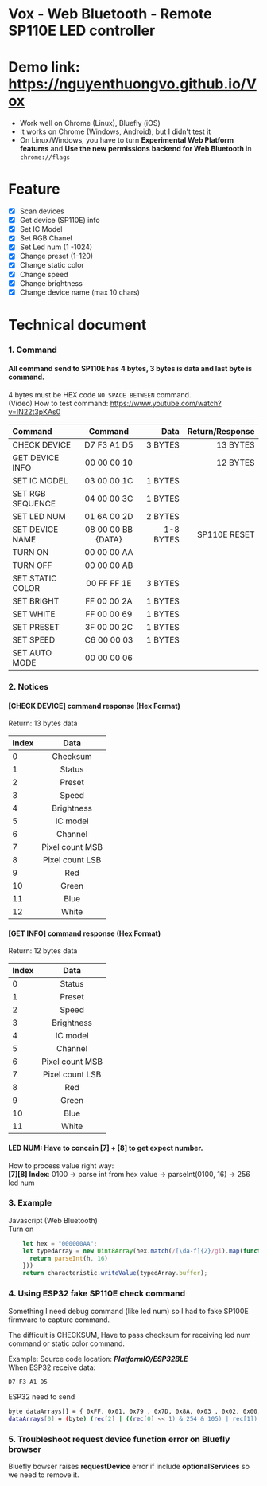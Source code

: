 # Vox - Web Bluetooth - Remote SP110E LED controller 
# Demo link: https://nguyenthuongvo.github.io/Vox
- Work well on Chrome (Linux), Bluefly (iOS)
- It works on Chrome (Windows, Android), but I didn't  test it
- On Linux/Windows, you have to turn **Experimental Web Platform features** and **Use the new permissions backend for Web Bluetooth** in `chrome://flags`

# Feature
- [x] Scan devices  
- [x] Get device (SP110E) info  
- [x] Set IC Model  
- [x] Set RGB Chanel  
- [x] Set Led num (1 -1024)  
- [x] Change preset (1-120)  
- [x] Change static color  
- [x] Change speed
- [x] Change brightness  
- [x] Change device name (max 10 chars)

# Technical document
### 1. Command
#### All command send to SP110E has 4 bytes, 3 bytes is data and last byte is command.  
4 bytes must be HEX code `NO SPACE BETWEEN` command.  
(Video) How to test command: https://www.youtube.com/watch?v=IN22t3pKAs0 

| Command  | Command  | Data  |  Return/Response |
| :------------ |:---------------:|--------:|  -----:|
| CHECK DEVICE      | D7 F3 A1 D5 |  3 BYTES  | 13 BYTES |
| GET DEVICE INFO     | 00 00 00 10  |      |  12 BYTES  |
|  SET IC MODEL  |   03 00 00 1C  |  1 BYTES  |     |
|  SET RGB SEQUENCE  |   04 00 00 3C  |  1 BYTES  |   |
|  SET LED NUM  |   01 6A 00 2D  |  2 BYTES  |     |
|  SET DEVICE NAME  |  08 00 00 BB {DATA} |  1-8 BYTES  |  SP110E RESET    |
|  TURN ON  |  00 00 00 AA  |    |   |
|  TURN OFF  |  00 00 00 AB  |    |   |
|  SET STATIC COLOR |  00 FF FF 1E  |  3 BYTES  |    |
|  SET BRIGHT | FF 00 00 2A  |   1 BYTES  |   |
|  SET WHITE | FF 00 00 69  |  1 BYTES  |   |
|  SET PRESET | 3F 00 00 2C  |  1 BYTES   |   |
|  SET SPEED | C6 00 00 03  |  1 BYTES  |   |
|  SET AUTO MODE | 00 00 00 06  |     |    ||


### 2. Notices
#### [CHECK DEVICE] command response (Hex Format)

Return: 13 bytes data

|  Index  |  Data  |
| :------------ |:---------:|
|   0   |  Checksum  |
|  1   |  Status  |
|  2   |  Preset  |
|  3   |  Speed  |
|  4   |  Brightness  |
|  5   |  IC model  |
|  6   |  Channel |
|  7   |  Pixel count MSB |
|  8   |  Pixel count LSB |
|  9   |  Red |
|  10   |  Green |
|  11   |  Blue |
|  12   |  White |

#### [GET INFO] command response (Hex Format)

Return: 12 bytes data

|  Index  |  Data  |
| :------------ |:---------:|
|  0   |  Status  |
|  1   |  Preset  |
|  2   |  Speed  |
|  3   |  Brightness  |
|  4   |  IC model  |
|  5   |  Channel |
|  6   |  Pixel count MSB |
|  7   |  Pixel count LSB |
|  8   |  Red |
|  9   |  Green |
|  10   |  Blue |
|  11   |  White |

#### LED NUM: Have to concain **[7]** + **[8]**  to get expect number.
How to process value right way:  
**[7][8] Index**: 0100 -> parse int from hex value ->  parseInt(0100, 16) -> 256 led num  


### 3. Example
Javascript (Web Bluetooth)  
Turn on 

```javascript
	let hex = "000000AA"; 
    let typedArray = new Uint8Array(hex.match(/[\da-f]{2}/gi).map(function (h) {
      return parseInt(h, 16)
    }))
    return characteristic.writeValue(typedArray.buffer);
```

### 4. Using ESP32 fake SP110E check command
Something I need debug command (like led num) so I had to fake SP100E firmware to capture command.

The difficult is CHECKSUM, Have to pass checksum for receiving led num command or static color command.

Example:
Source code location: ***PlatformIO/ESP32BLE***  
When ESP32 receive data:
```sh
D7 F3 A1 D5
```

ESP32 need to send

```sh
byte dataArrays[] = { 0xFF, 0x01, 0x79 , 0x7D, 0x8A, 0x03 , 0x02, 0x00, 0x09 , 0xFF, 0x00, 0x00 , 0x00 };
dataArrays[0] = (byte) (rec[2] | ((rec[0] << 1) & 254 & 105) | rec[1]); // Checksum device
```

### 5. Troubleshoot request device function error on Bluefly browser
Bluefly bowser raises **requestDevice** error if include **optionalServices** so we need  to remove it.


